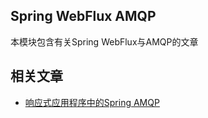 ## Spring WebFlux AMQP

本模块包含有关Spring WebFlux与AMQP的文章

## 相关文章

+ [响应式应用程序中的Spring AMQP](http://tu-yucheng.github.io/springreactive/2023/05/13/spring-amqp-reactive.html)